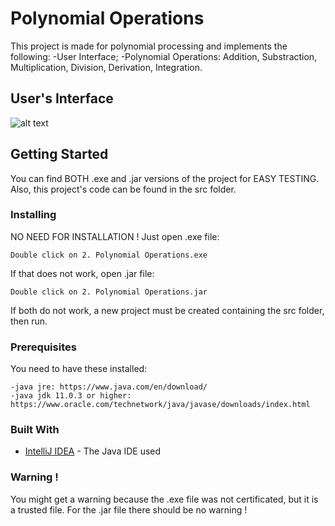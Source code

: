 # Polynomial Operations
This project is made for polynomial processing and implements the following: -User Interface; -Polynomial Operations: Addition, Substraction, Multiplication, Division, Derivation, Integration.

## User's Interface
![alt text](https://github.com/DanutGavrus/Java-Applications/blob/master/0.%20User%20Interfaces/2.%20Polynomial%20Operations.png)

## Getting Started
You can find BOTH .exe and .jar versions of the project for EASY TESTING. Also, this project's code can be found in the src folder.

### Installing
NO NEED FOR INSTALLATION !
Just open .exe file:
```
Double click on 2. Polynomial Operations.exe
```
If that does not work, open .jar file:
```
Double click on 2. Polynomial Operations.jar
```
If both do not work, a new project must be created containing the src folder, then run.

### Prerequisites
You need to have these installed:
```
-java jre: https://www.java.com/en/download/
-java jdk 11.0.3 or higher: https://www.oracle.com/technetwork/java/javase/downloads/index.html
```

### Built With
* [IntelliJ IDEA](https://www.jetbrains.com/idea/) - The Java IDE used

### Warning !
You might get a warning because the .exe file was not certificated, but it is a trusted file. For the .jar file there should be no warning !